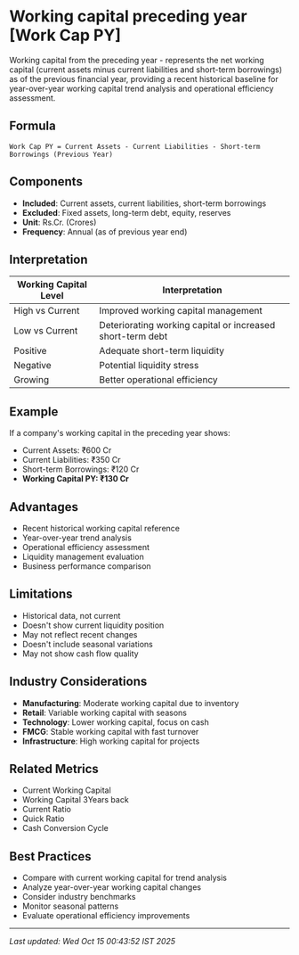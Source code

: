 # Working capital preceding year [Work Cap PY]

Working capital from the preceding year - represents the net working capital (current assets minus current liabilities and short-term borrowings) as of the previous financial year, providing a recent historical baseline for year-over-year working capital trend analysis and operational efficiency assessment.

## Formula
```text
Work Cap PY = Current Assets - Current Liabilities - Short-term Borrowings (Previous Year)
```

## Components
- **Included**: Current assets, current liabilities, short-term borrowings
- **Excluded**: Fixed assets, long-term debt, equity, reserves
- **Unit**: Rs.Cr. (Crores)
- **Frequency**: Annual (as of previous year end)

## Interpretation
| Working Capital Level | Interpretation |
|----------------------|----------------|
| High vs Current | Improved working capital management |
| Low vs Current | Deteriorating working capital or increased short-term debt |
| Positive | Adequate short-term liquidity |
| Negative | Potential liquidity stress |
| Growing | Better operational efficiency |

## Example
If a company's working capital in the preceding year shows:
- Current Assets: ₹600 Cr
- Current Liabilities: ₹350 Cr
- Short-term Borrowings: ₹120 Cr
- **Working Capital PY: ₹130 Cr**

## Advantages
- Recent historical working capital reference
- Year-over-year trend analysis
- Operational efficiency assessment
- Liquidity management evaluation
- Business performance comparison

## Limitations
- Historical data, not current
- Doesn't show current liquidity position
- May not reflect recent changes
- Doesn't include seasonal variations
- May not show cash flow quality

## Industry Considerations
- **Manufacturing**: Moderate working capital due to inventory
- **Retail**: Variable working capital with seasons
- **Technology**: Lower working capital, focus on cash
- **FMCG**: Stable working capital with fast turnover
- **Infrastructure**: High working capital for projects

## Related Metrics
- Current Working Capital
- Working Capital 3Years back
- Current Ratio
- Quick Ratio
- Cash Conversion Cycle

## Best Practices
- Compare with current working capital for trend analysis
- Analyze year-over-year working capital changes
- Consider industry benchmarks
- Monitor seasonal patterns
- Evaluate operational efficiency improvements

---
*Last updated: Wed Oct 15 00:43:52 IST 2025*
